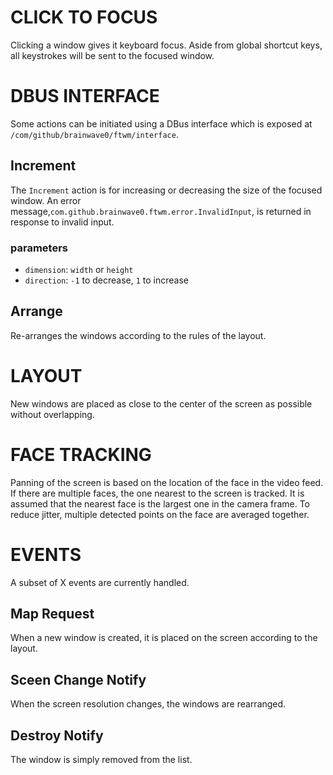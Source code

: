 # CLICK TO FOCUS

Clicking a window gives it keyboard focus. Aside from global shortcut keys, all keystrokes will be sent to the focused window.

# DBUS INTERFACE

Some actions can be initiated using a DBus interface which is exposed at `/com/github/brainwave0/ftwm/interface`.

## Increment

The `Increment` action is for increasing or decreasing the size of the focused window. An error message,`com.github.brainwave0.ftwm.error.InvalidInput`, is returned in response to invalid input.

### parameters

- `dimension`: `width` or `height`
- `direction`: `-1` to decrease, `1` to increase

## Arrange

Re-arranges the windows according to the rules of the layout.

# LAYOUT

New windows are placed as close to the center of the screen as possible without overlapping.

# FACE TRACKING

Panning of the screen is based on the location of the face in the video feed. If there are multiple faces, the one nearest to the screen is tracked. It is assumed that the nearest face is the largest one in the camera frame. To reduce jitter, multiple detected points on the face are averaged together.

# EVENTS

A subset of X events are currently handled.

## Map Request

When a new window is created, it is placed on the screen according to the layout.

## Sceen Change Notify

When the screen resolution changes, the windows are rearranged.

## Destroy Notify

The window is simply removed from the list.